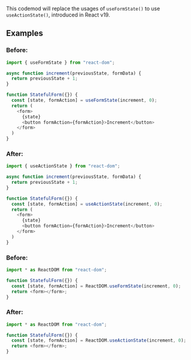 

This codemod will replace the usages of `useFormState()` to use `useActionState()`, introduced in React v19.

## Examples
### Before:

```ts
import { useFormState } from "react-dom";

async function increment(previousState, formData) {
  return previousState + 1;
}

function StatefulForm({}) {
  const [state, formAction] = useFormState(increment, 0);
  return (
    <form>
      {state}
      <button formAction={formAction}>Increment</button>
    </form>
  )
}
```

### After:

```ts
import { useActionState } from "react-dom";

async function increment(previousState, formData) {
  return previousState + 1;
}

function StatefulForm({}) {
  const [state, formAction] = useActionState(increment, 0);
  return (
    <form>
      {state}
      <button formAction={formAction}>Increment</button>
    </form>
  )
}
```

### Before:

```ts
import * as ReactDOM from "react-dom";

function StatefulForm({}) {
  const [state, formAction] = ReactDOM.useFormState(increment, 0);
  return <form></form>;
}
```

### After:

```ts
import * as ReactDOM from "react-dom";

function StatefulForm({}) {
  const [state, formAction] = ReactDOM.useActionState(increment, 0);
  return <form></form>;
}
```

